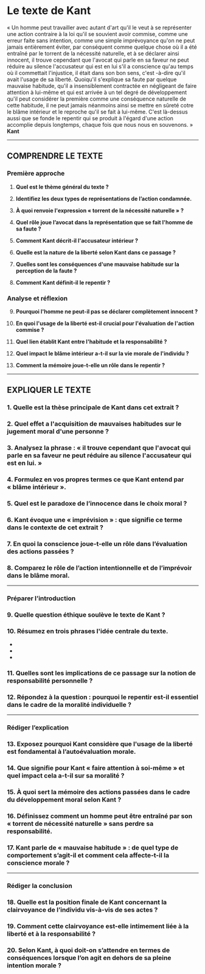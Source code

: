 # Le texte de Kant

« Un homme peut travailler avec autant d'art qu'il le veut à se représenter une action contraire à la loi qu'il se souvient avoir commise, comme une erreur faite sans intention, comme une simple imprévoyance qu'on ne peut jamais entièrement éviter, par conséquent comme quelque chose où il a été entraîné par le torrent de la nécessité naturelle, et à se déclarer ainsi innocent, il trouve cependant que l'avocat qui parle en sa faveur ne peut réduire au silence l'accusateur qui est en lui s'il a conscience qu'au temps où il commettait l'injustice, il était dans son bon sens, c'est -à-dire qu'il avait l'usage de sa liberté. Quoiqu'il s'explique sa faute par quelque mauvaise habitude, qu'il a insensiblement contractée en négligeant de faire attention à lui-même et qui est arrivée à un tel degré de développement qu'il peut considérer la première comme une conséquence naturelle de cette habitude, il ne peut jamais néanmoins ainsi se mettre en sûreté cotre le blâme intérieur et le reproche qu'il se fait à lui-même. C'est là-dessus aussi que se fonde le repentir qui se produit à l'égard d'une action accomplie depuis longtemps, chaque fois que nous nous en souvenons. »  
**Kant**

---

## COMPRENDRE LE TEXTE

### Première approche

1. **Quel est le thème général du texte ?**  
   
2. **Identifiez les deux types de représentations de l’action condamnée.**  
   
3. **À quoi renvoie l'expression « torrent de la nécessité naturelle » ?**  
   
4. **Quel rôle joue l’avocat dans la représentation que se fait l'homme de sa faute ?**  
   
5. **Comment Kant décrit-il l'accusateur intérieur ?**  
   
6. **Quelle est la nature de la liberté selon Kant dans ce passage ?**  
   
7. **Quelles sont les conséquences d'une mauvaise habitude sur la perception de la faute ?**  
   
8. **Comment Kant définit-il le repentir ?**  
   
### Analyse et réflexion

9. **Pourquoi l'homme ne peut-il pas se déclarer complètement innocent ?**  
   
10. **En quoi l'usage de la liberté est-il crucial pour l'évaluation de l'action commise ?**  
   
11. **Quel lien établit Kant entre l'habitude et la responsabilité ?**  
   
12. **Quel impact le blâme intérieur a-t-il sur la vie morale de l'individu ?**  
   
13. **Comment la mémoire joue-t-elle un rôle dans le repentir ?**  
   
---

## EXPLIQUER LE TEXTE

### 1. Quelle est la thèse principale de Kant dans cet extrait ?  

### 2. Quel effet a l'acquisition de mauvaises habitudes sur le jugement moral d'une personne ?  

### 3. Analysez la phrase : « il trouve cependant que l'avocat qui parle en sa faveur ne peut réduire au silence l'accusateur qui est en lui. »  
   
### 4. Formulez en vos propres termes ce que Kant entend par « blâme intérieur ».  

### 5. Quel est le paradoxe de l’innocence dans le choix moral ?  
   
### 6. Kant évoque une « imprévision » : que signifie ce terme dans le contexte de cet extrait ?  

### 7. En quoi la conscience joue-t-elle un rôle dans l’évaluation des actions passées ?  

### 8. Comparez le rôle de l’action intentionnelle et de l’imprévoir dans le blâme moral.  

---

### Préparer l’introduction

### 9. Quelle question éthique soulève le texte de Kant ?  

### 10. Résumez en trois phrases l'idée centrale du texte.  
-   
-   
-   

### 11. Quelles sont les implications de ce passage sur la notion de responsabilité personnelle ?  

### 12. Répondez à la question : pourquoi le repentir est-il essentiel dans le cadre de la moralité individuelle ?  

---

### Rédiger l’explication

### 13. Exposez pourquoi Kant considère que l'usage de la liberté est fondamental à l’autoévaluation morale.  

### 14. Que signifie pour Kant « faire attention à soi-même » et quel impact cela a-t-il sur sa moralité ?  

### 15. À quoi sert la mémoire des actions passées dans le cadre du développement moral selon Kant ?  

### 16. Définissez comment un homme peut être entraîné par son « torrent de nécessité naturelle » sans perdre sa responsabilité.  

### 17. Kant parle de « mauvaise habitude » : de quel type de comportement s’agit-il et comment cela affecte-t-il la conscience morale ?  

---

### Rédiger la conclusion

### 18. Quelle est la position finale de Kant concernant la clairvoyance de l’individu vis-à-vis de ses actes ? 

### 19. Comment cette clairvoyance est-elle intimement liée à la liberté et à la responsabilité ?  

### 20. Selon Kant, à quoi doit-on s’attendre en termes de conséquences lorsque l’on agit en dehors de sa pleine intention morale ?  